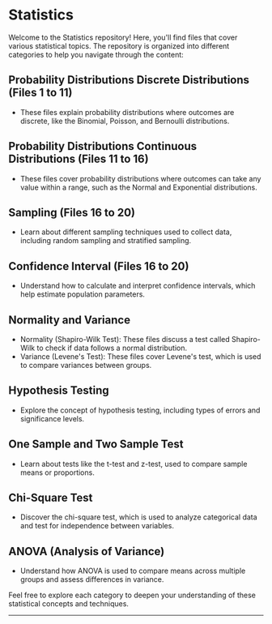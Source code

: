 # Statistics

Welcome to the Statistics repository! Here, you'll find files that cover various statistical topics. The repository is organized into different categories to help you navigate through the content:

## Probability Distributions Discrete Distributions (Files 1 to 11)
- These files explain probability distributions where outcomes are discrete, like the Binomial, Poisson, and Bernoulli distributions.

## Probability Distributions Continuous Distributions (Files 11 to 16)
- These files cover probability distributions where outcomes can take any value within a range, such as the Normal and Exponential distributions.

## Sampling (Files 16 to 20)
- Learn about different sampling techniques used to collect data, including random sampling and stratified sampling.

## Confidence Interval (Files 16 to 20)
- Understand how to calculate and interpret confidence intervals, which help estimate population parameters.

## Normality and Variance
- Normality (Shapiro-Wilk Test): These files discuss a test called Shapiro-Wilk to check if data follows a normal distribution.
- Variance (Levene's Test): These files cover Levene's test, which is used to compare variances between groups.

## Hypothesis Testing
- Explore the concept of hypothesis testing, including types of errors and significance levels.

## One Sample and Two Sample Test
- Learn about tests like the t-test and z-test, used to compare sample means or proportions.

## Chi-Square Test 
- Discover the chi-square test, which is used to analyze categorical data and test for independence between variables.

## ANOVA (Analysis of Variance)
- Understand how ANOVA is used to compare means across multiple groups and assess differences in variance.

Feel free to explore each category to deepen your understanding of these statistical concepts and techniques.

---
